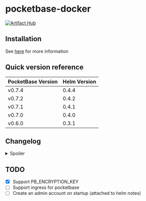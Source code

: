 # pocketbase-docker

[![Artifact Hub](https://img.shields.io/endpoint?url=https://artifacthub.io/badge/repository/pocketbase-docker)](https://artifacthub.io/packages/search?repo=pocketbase-docker)

## Installation

See [here](https://artifacthub.io/packages/helm/pocketbase-docker/pocketbase-helm) for more information

## Quick version reference

| PocketBase Version | Helm Version |
|--------------------|--------------|
| v0.7.4             | 0.4.4        |
| v0.7.2             | 0.4.2        |
| v0.7.1             | 0.4.1        |
| v0.7.0             | 0.4.0        |
| v0.6.0             | 0.3.1        |

## Changelog

<details>
<summary>Spoiler</summary>

### v0.4.4

Fixed service port
Fixed url on which pocketbase listens (it is now 0.0.0.0)
Added connection test

### v0.4.3

Upgraded to PocketBase v0.7.4

### v0.4.2

Upgraded to PocketBase v0.7.2, added support for PB_ENCRYPTION_KEY

### v0.4.1

Upgraded to PocketBase v0.7.1

### v0.4.0

Upgraded to PocketBase v0.7.0

### v0.3.1

Upgraded to PocketBase v0.6.0
</details>

## TODO

- [X] Support PB_ENCRYPTION_KEY
- [ ] Support ingress for pocketbase
- [ ] Create an admin account on startup (attached to helm notes)
